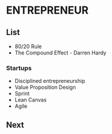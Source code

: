 # ENTREPRENEUR

## List
- 80/20 Rule
- The Compound Effect - Darren Hardy

### Startups
- Disciplined entrepreneurship
- Value Proposition Design
- Sprint
- Lean Canvas
- Agile


## Next